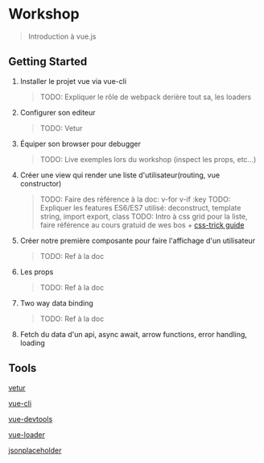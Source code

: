 # Workshop

> Introduction à vue.js

## Getting Started

1. Installer le projet vue via vue-cli

    > TODO: Expliquer le rôle de webpack derière tout sa, les loaders

2. Configurer son editeur

    > TODO: Vetur

3. Équiper son browser pour debugger

    > TODO: Live exemples lors du workshop (inspect les props, etc...)

4. Créer une view qui render une liste d'utilisateur(routing, vue constructor)

    > TODO: Faire des référence à la doc: v-for v-if :key
    > TODO: Expliquer les features ES6/ES7 utilisé: deconstruct, template string, import export, class
    > TODO: Intro à css grid pour la liste, faire référence au cours gratuid de wes bos + [css-trick guide](https://css-tricks.com/snippets/css/complete-guide-grid/)

5. Créer notre première composante pour faire l'affichage d'un utilisateur

    > TODO: Ref à la doc

6. Les props

    > TODO: Ref à la doc

7. Two way data binding

    > TODO: Ref à la doc

8. Fetch du data d'un api, async await, arrow functions, error handling, loading

## Tools

[vetur](https://github.com/vuejs/vetur)

[vue-cli](https://github.com/vuejs/vue-cli)

[vue-devtools](https://github.com/vuejs/vue-devtools)

[vue-loader](https://vue-loader.vuejs.org/en/configurations/pre-processors.html)

[jsonplaceholder](https://jsonplaceholder.typicode.com/)
